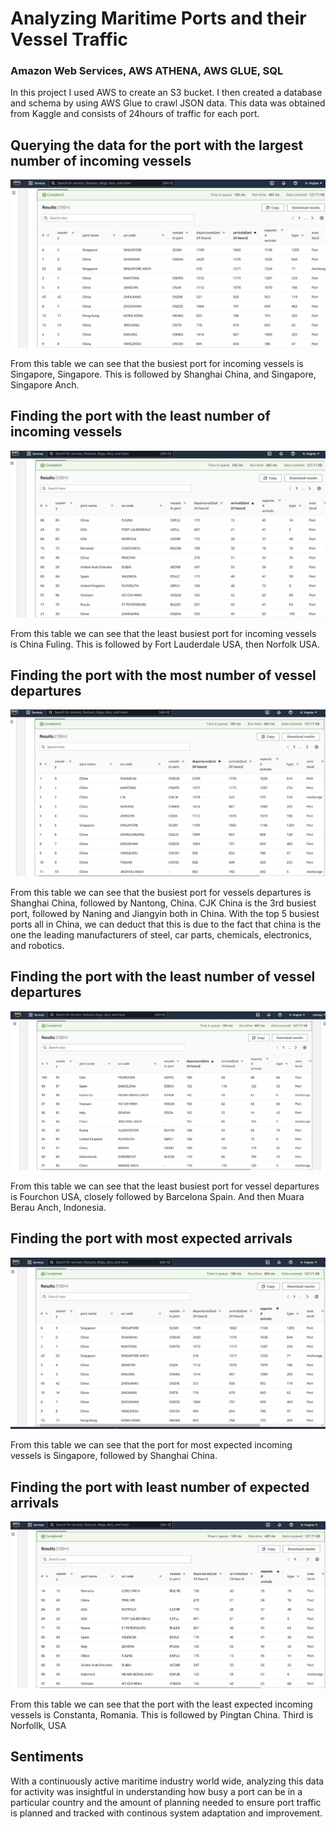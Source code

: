 # Analyzing Maritime Ports and their Vessel Traffic 
### Amazon Web Services, AWS ATHENA, AWS GLUE, SQL


In this project I used AWS to create an S3 bucket. I then created a database and schema by using AWS Glue to crawl JSON data. This data was obtained from Kaggle and consists of 24hours of traffic for each port.


## Querying the data for the port with the largest number of incoming vessels


![alt text](https://github.com/Zi-Stonga/Maritime-Ports-AWS/blob/main/Images/Most_Arrivals.JPG)


From this table we can see that the busiest port for incoming vessels is Singapore, Singapore. This is followed by Shanghai China, and Singapore, Singapore Anch.


## Finding the port with the least number of incoming vessels

![alt text](https://github.com/Zi-Stonga/Maritime-Ports-AWS/blob/main/Images/Least_Arrivals.JPG)

From this table we can see that the least busiest port for incoming vessels is China Fuling. This is followed by Fort Lauderdale USA, then Norfolk USA.



## Finding the port with the most number of vessel departures
![alt text](https://github.com/Zi-Stonga/Maritime-Ports-AWS/blob/main/Images/Most_Depatures.JPG)

From this table we can see that the busiest port for vessels departures is Shanghai China, followed by Nantong, China. CJK China is the 3rd busiest port, followed by Naning and Jiangyin both in China. With the top 5 busiest ports all in China, we can deduct that this is due to the fact that china is the one the leading manufacturers of steel, car parts, chemicals, electronics, and robotics.


## Finding the port with the least number of vessel departures

![alt text](https://github.com/Zi-Stonga/Maritime-Ports-AWS/blob/main/Images/Least_Departures.JPG)

From this table we can see that the least busiest port for vessel departures is Fourchon USA, closely followed by Barcelona Spain. And then Muara Berau Anch, Indonesia.

## Finding the port with most expected arrivals
![alt text](https://github.com/Zi-Stonga/Maritime-Ports-AWS/blob/main/Images/Most_expected_arrivals.JPG)

From this table we can see that the port for most expected incoming vessels is Singapore, followed by Shanghai China.


## Finding the port with least number of expected arrivals
![alt text](https://github.com/Zi-Stonga/Maritime-Ports-AWS/blob/main/Images/least_expected_arrivals.JPG)


From this table we can see that the port with the least expected incoming vessels is Constanta, Romania. This is followed by Pingtan China. Third is Norfollk, USA

## Sentiments
With a continuously active maritime industry world wide, analyzing this data for activity was insightful in understanding how busy a port can be in a particular country and the amount of planning needed to ensure port traffic is planned and tracked with continous system adaptation and improvement.





